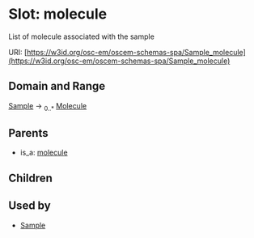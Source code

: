 
# Slot: molecule

List of molecule associated with the sample

URI: [https://w3id.org/osc-em/oscem-schemas-spa/Sample_molecule](https://w3id.org/osc-em/oscem-schemas-spa/Sample_molecule)


## Domain and Range

[Sample](Sample.md) &#8594;  <sub>0..\*</sub> [Molecule](Molecule.md)

## Parents

 *  is_a: [molecule](molecule.md)

## Children


## Used by

 * [Sample](Sample.md)
